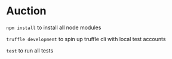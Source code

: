 # Auction

`npm install` to install all node modules

`truffle development` to spin up truffle cli with local test accounts

`test` to run all tests
